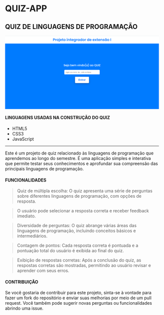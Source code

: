 # QUIZ-APP
## QUIZ DE LINGUAGENS DE PROGRAMAÇÃO

<p align="center" style="display: flex; align-items: flex-start; justify-content: center;">
  <img alt="versão 1.0 do projeto - Login" title="#QUIZ-APP" src="https://github.com/LucasRodriguesCunha/QUIZ-APP/blob/main/login.png?raw=true">
</p>  

#### LINGUAGENS USADAS NA CONSTRUÇÃO DO QUIZ

- HTML5
- CSS3
- JavaScript

-------------------------------------------------------------------------------------------------------------------------------------------

Este é um projeto de quiz relacionado às linguagens de programação que aprendemos ao longo do semestre. É uma aplicação simples e interativa que permite testar seus conhecimentos e aprofundar sua compreensão das principais linguagens de programação.

#### FUNCIONALIDADES

> Quiz de múltipla escolha: O quiz apresenta uma série de perguntas sobre diferentes linguagens de programação, com opções de resposta. 

> O usuário pode selecionar a resposta correta e receber feedback imediato.

> Diversidade de perguntas: O quiz abrange várias áreas das linguagens de programação, incluindo conceitos básicos e intermediários.

> Contagem de pontos: Cada resposta correta é pontuada e a pontuação total do usuário é exibida ao final do quiz.

> Exibição de respostas corretas: Após a conclusão do quiz, as respostas corretas são mostradas, permitindo ao usuário revisar e aprender com seus erros.

#### CONTRIBUIÇÃO

Se você gostaria de contribuir para este projeto, sinta-se à vontade para fazer um fork do repositório e enviar suas melhorias por meio de um pull request. Você também pode sugerir novas perguntas ou funcionalidades abrindo uma issue.
